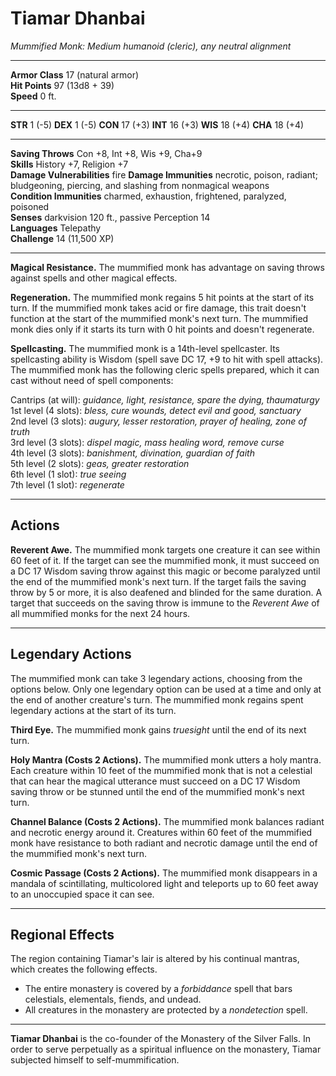 # Tiamar Dhanbai

_Mummified Monk: Medium humanoid (cleric), any neutral alignment_

---

**Armor Class** 17 (natural armor)  
**Hit Points** 97 (13d8 + 39)  
**Speed** 0 ft.  

---

**STR** 1 (-5) **DEX** 1 (-5) **CON** 17 (+3) **INT** 16 (+3) **WIS** 18 (+4) **CHA** 18 (+4)

---

**Saving Throws** Con +8, Int +8, Wis +9, Cha+9  
**Skills** History +7, Religion +7  
**Damage Vulnerabilities** fire
**Damage Immunities** necrotic, poison, radiant; bludgeoning, piercing, and slashing from nonmagical weapons  
**Condition Immunities** charmed, exhaustion, frightened, paralyzed, poisoned  
**Senses** darkvision 120 ft., passive Perception 14  
**Languages** Telepathy  
**Challenge** 14 (11,500 XP)  

---

**Magical Resistance.** The mummified monk has advantage on saving throws against spells and other magical effects.

**Regeneration.** The mummified monk regains 5 hit points at the start of its turn. If the mummified monk takes acid or fire damage, this trait doesn't function at the start of the mummified monk's next turn. The mummified monk dies only if it starts its turn with 0 hit points and doesn't regenerate.

**Spellcasting.** The mummified monk is a 14th-level spellcaster. Its spellcasting ability is Wisdom (spell save DC 17, +9 to hit with spell attacks). The mummified monk has the following cleric spells prepared, which it can cast without need of spell components:

Cantrips (at will): _guidance, light, resistance, spare the dying, thaumaturgy_  
1st level (4 slots): _bless, cure wounds, detect evil and good, sanctuary_  
2nd level (3 slots): _augury, lesser restoration, prayer of healing, zone of truth_  
3rd level (3 slots): _dispel magic, mass healing word, remove curse_  
4th level (3 slots): _banishment, divination, guardian of faith_  
5th level (2 slots): _geas, greater restoration_  
6th level (1 slot): _true seeing_  
7th level (1 slot): _regenerate_  

---

## Actions

**Reverent Awe.** The mummified monk targets one creature it can see within 60 feet of it. If the target can see the mummified monk, it must succeed on a DC 17 Wisdom saving throw against this magic or become paralyzed until the end of the mummified monk's next turn. If the target fails the saving throw by 5 or more, it is also deafened and blinded for the same duration. A target that succeeds on the saving throw is immune to the _Reverent Awe_ of all mummified monks for the next 24 hours.

---

## Legendary Actions

The mummified monk can take 3 legendary actions, choosing from the options below. Only one legendary option can be used at a time and only at the end of another creature's turn. The mummified monk regains spent legendary actions at the start of its turn.

**Third Eye.** The mummified monk gains _truesight_ until the end of its next turn.

**Holy Mantra (Costs 2 Actions).** The mummified monk utters a holy mantra. Each creature within 10 feet of the mummified monk that is not a celestial that can hear the magical utterance must succeed on a DC 17 Wisdom saving throw or be stunned until the end of the mummified monk's next turn.

**Channel Balance (Costs 2 Actions).** The mummified monk balances radiant and necrotic energy around it. Creatures within 60 feet of the mummified monk have resistance to both radiant and necrotic damage until the end of the mummified monk's next turn.

**Cosmic Passage (Costs 2 Actions).** The mummified monk disappears in a mandala of scintillating, multicolored light and teleports up to 60 feet away to an unoccupied space it can see.

---

## Regional Effects

The region containing Tiamar's lair is altered by his continual mantras, which creates the following effects.

* The entire monastery is covered by a _forbiddance_ spell that bars celestials, elementals, fiends, and undead.
* All creatures in the monastery are protected by a _nondetection_ spell.

---

**Tiamar Dhanbai** is the co-founder of the Monastery of the Silver Falls. In order to serve perpetually as a spiritual influence on the monastery, Tiamar subjected himself to self-mummification.